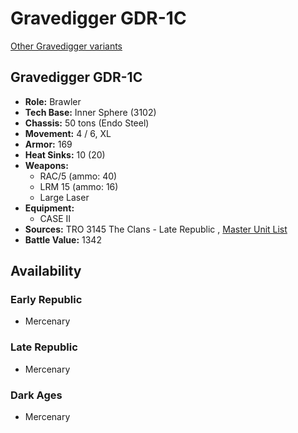 # Gravedigger GDR-1C 

[Other Gravedigger variants](../gravedigger.md) 

## Gravedigger GDR-1C 

- **Role:** Brawler 
- **Tech Base:** Inner Sphere (3102) 
- **Chassis:** 50 tons (Endo Steel) 
- **Movement:** 4 / 6, XL 
- **Armor:** 169 
- **Heat Sinks:** 10 (20) 
- **Weapons:** 
  - RAC/5 (ammo: 40) 
  - LRM 15 (ammo: 16) 
  - Large Laser 
- **Equipment:** 
  - CASE II 
- **Sources:** TRO 3145 The Clans - Late Republic , [Master Unit List](http://masterunitlist.info/Unit/Details/6265/gravedigger-gdr-1c) 
- **Battle Value:** 1342 

## Availability 

### Early Republic 

- Mercenary 

### Late Republic 

- Mercenary 

### Dark Ages 

- Mercenary 

